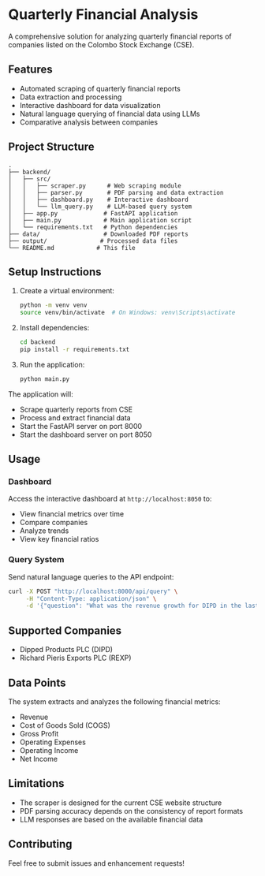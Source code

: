 # Quarterly Financial Analysis

A comprehensive solution for analyzing quarterly financial reports of companies listed on the Colombo Stock Exchange (CSE).

## Features

- Automated scraping of quarterly financial reports
- Data extraction and processing
- Interactive dashboard for data visualization
- Natural language querying of financial data using LLMs
- Comparative analysis between companies

## Project Structure

```
.
├── backend/
│   ├── src/
│   │   ├── scraper.py      # Web scraping module
│   │   ├── parser.py       # PDF parsing and data extraction
│   │   ├── dashboard.py    # Interactive dashboard
│   │   └── llm_query.py    # LLM-based query system
│   ├── app.py             # FastAPI application
│   ├── main.py            # Main application script
│   └── requirements.txt   # Python dependencies
├── data/                  # Downloaded PDF reports
├── output/               # Processed data files
└── README.md            # This file
```

## Setup Instructions

1. Create a virtual environment:

   ```bash
   python -m venv venv
   source venv/bin/activate  # On Windows: venv\Scripts\activate
   ```

2. Install dependencies:

   ```bash
   cd backend
   pip install -r requirements.txt
   ```

3. Run the application:
   ```bash
   python main.py
   ```

The application will:

- Scrape quarterly reports from CSE
- Process and extract financial data
- Start the FastAPI server on port 8000
- Start the dashboard server on port 8050

## Usage

### Dashboard

Access the interactive dashboard at `http://localhost:8050` to:

- View financial metrics over time
- Compare companies
- Analyze trends
- View key financial ratios

### Query System

Send natural language queries to the API endpoint:

```bash
curl -X POST "http://localhost:8000/api/query" \
     -H "Content-Type: application/json" \
     -d '{"question": "What was the revenue growth for DIPD in the last quarter?"}'
```

## Supported Companies

- Dipped Products PLC (DIPD)
- Richard Pieris Exports PLC (REXP)

## Data Points

The system extracts and analyzes the following financial metrics:

- Revenue
- Cost of Goods Sold (COGS)
- Gross Profit
- Operating Expenses
- Operating Income
- Net Income

## Limitations

- The scraper is designed for the current CSE website structure
- PDF parsing accuracy depends on the consistency of report formats
- LLM responses are based on the available financial data

## Contributing

Feel free to submit issues and enhancement requests!
